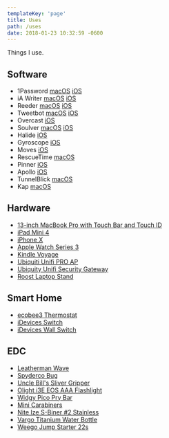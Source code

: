 ```yaml
---
templateKey: 'page'
title: Uses
path: /uses
date: 2018-01-23 10:32:59 -0600
---
```


Things I use.

## Software

* 1Password
  [macOS](https://geo.itunes.apple.com/us/app/1password/id443987910?mt=12&app=apps&at=1001lJ7Y)
  [iOS](https://itunes.apple.com/us/app/1password/id568903335?mt=8&at=1001lJ7Y)
* iA Writer
  [macOS](https://geo.itunes.apple.com/us/app/ia-writer/id775737590?mt=12&app=apps&at=1001lJ7Y)
  [iOS](https://itunes.apple.com/us/app/ia-writer/id775737172?mt=8&at=1001lJ7Y)
* Reeder
  [macOS](https://geo.itunes.apple.com/us/app/reeder-3/id880001334?mt=12&app=apps&at=1001lJ7Y)
  [iOS](https://itunes.apple.com/us/app/reeder-3/id697846300?mt=8&at=1001lJ7Y)
* Tweetbot
  [macOS](https://geo.itunes.apple.com/us/app/tweetbot-for-twitter/id557168941?mt=12&app=apps&at=1001lJ7Y)
  [iOS](https://itunes.apple.com/us/app/tweetbot-4-for-twitter/id1018355599?mt=8&at=1001lJ7Y)
* Overcast
  [iOS](https://itunes.apple.com/us/app/overcast/id888422857?mt=8&at=1001lJ7Y)
* Soulver
  [macOS](https://geo.itunes.apple.com/us/app/soulver/id413965349?mt=12&app=apps&at=1001lJ7Y)
  [iOS](https://itunes.apple.com/us/app/soulver/id348142037?mt=8&at=1001lJ7Y)
* Halide
  [iOS](https://itunes.apple.com/us/app/halide-raw-manual-camera/id885697368?mt=8&at=1001lJ7Y)
* Gyroscope
  [iOS](https://itunes.apple.com/us/app/gyroscope-health/id1104085053?mt=8&at=1001lJ7Y)
* Moves
  [iOS](https://itunes.apple.com/us/app/moves/id509204969?mt=8&at=1001lJ7Y)
* RescueTime [macOS](https://www.rescuetime.com/)
* Pinner
  [iOS](https://itunes.apple.com/us/app/pinner-for-pinboard/id591613202?mt=8&at=1001lJ7Y)
* Apollo
  [iOS](https://itunes.apple.com/us/app/apollo-for-reddit/id979274575?mt=8&at=1001lJ7Y)
* TunnelBlick [macOS](https://www.tunnelblick.net/)
* Kap [macOS](https://getkap.co/)

## Hardware

* [13-inch MacBook Pro with Touch Bar and Touch ID](http://amzn.to/2F3062U)
* [iPad Mini 4](http://amzn.to/2DXuSL2)
* [iPhone X](https://amzn.to/2EfALBM)
* [Apple Watch Series 3](http://amzn.to/2rtYQ6X)
* [Kindle Voyage](https://amzn.to/2EeVRQX)
* [Ubiquiti Unifi PRO AP](http://amzn.to/2G49SD7)
* [Ubiquity Unifi Security Gateway](http://amzn.to/2F2ne1l)
* [Roost Laptop Stand](http://amzn.to/2DXrUWU)

## Smart Home

* [ecobee3 Thermostat](http://amzn.to/2DpSxTu)
* [iDevices Switch](http://amzn.to/2n0uBPC)
* [iDevices Wall Switch](http://amzn.to/2G2xIPL)

## EDC

* [Leatherman Wave](http://amzn.to/2DwBa6T)
* [Spyderco Bug](http://amzn.to/2DXFn13)
* [Uncle Bill's Sliver Gripper](http://amzn.to/2n1dr4c)
* [Olight i3E EOS AAA Flashlight](http://amzn.to/2DCZ3tp)
* [Widgy Pico Pry Bar](https://countycomm.com/products/widgy-pry-bars)
* [Mini Carabiners](http://amzn.to/2GjZo2N)
* [Nite Ize S-Biner #2 Stainless](http://amzn.to/2GlKjO6)
* [Vargo Titanium Water Bottle](http://amzn.to/2n1O1n0)
* [Weego Jump Starter 22s](http://amzn.to/2DybaIa)

[macos]: https://linkmaker.itunes.apple.com/assets/shared/badges/en-us/macappstore-sm.svg
[ios]: https://linkmaker.itunes.apple.com/assets/shared/badges/en-us/appstore-sm.svg
